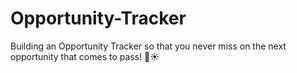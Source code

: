 # Opportunity-Tracker
Building an Opportunity Tracker so that you never miss on the next opportunity that comes to pass! 🌻☀️
